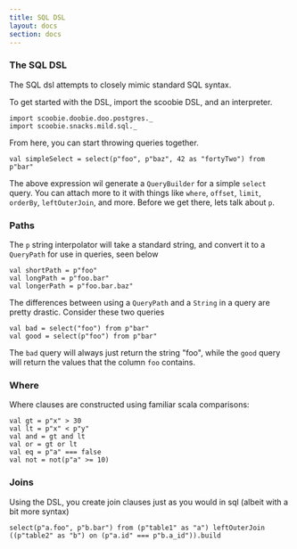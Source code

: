 ```yaml
---
title: SQL DSL
layout: docs
section: docs
---
```


### The SQL DSL

The SQL dsl attempts to closely mimic standard SQL syntax. 

To get started with the DSL, import the scoobie DSL, and an interpreter.

```tut:silent
import scoobie.doobie.doo.postgres._
import scoobie.snacks.mild.sql._
```

From here, you can start throwing queries together. 

```tut:book
val simpleSelect = select(p"foo", p"baz", 42 as "fortyTwo") from p"bar"
```

The above expression wil generate a `QueryBuilder` for a simple `select` query. You can attach more to it with things like `where`, `offset`, `limit`, `orderBy`, `leftOuterJoin`, and more. Before we get there, lets talk about `p`.

### Paths

The `p` string interpolator will take a standard string, and convert it to a `QueryPath` for use in queries, seen below

```tut:book
val shortPath = p"foo"
val longPath = p"foo.bar"
val longerPath = p"foo.bar.baz"
```

The differences between using a `QueryPath` and a `String` in a query are pretty drastic. Consider these two queries

```tut:silent
val bad = select("foo") from p"bar"
val good = select(p"foo") from p"bar"
```

The `bad` query will always just return the string "foo", while the `good` query will return the values that the column `foo` contains.

### Where

Where clauses are constructed using familiar scala comparisons:

```tut:book
val gt = p"x" > 30
val lt = p"x" < p"y"
val and = gt and lt
val or = gt or lt
val eq = p"a" === false
val not = not(p"a" >= 10)
```

### Joins

Using the DSL, you create join clauses just as you would in sql (albeit with a bit more syntax)

```tut:book
select(p"a.foo", p"b.bar") from (p"table1" as "a") leftOuterJoin ((p"table2" as "b") on (p"a.id" === p"b.a_id")).build
```

